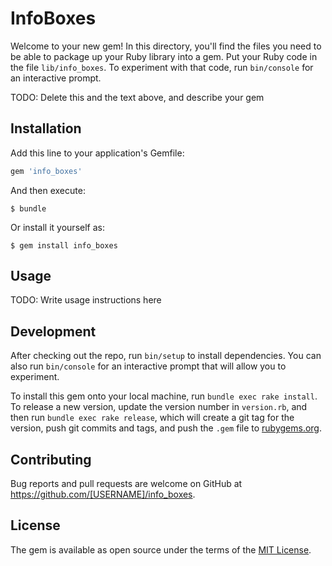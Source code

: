 # InfoBoxes

Welcome to your new gem! In this directory, you'll find the files you need to be able to package up your Ruby library into a gem. Put your Ruby code in the file `lib/info_boxes`. To experiment with that code, run `bin/console` for an interactive prompt.

TODO: Delete this and the text above, and describe your gem

## Installation

Add this line to your application's Gemfile:

```ruby
gem 'info_boxes'
```

And then execute:

    $ bundle

Or install it yourself as:

    $ gem install info_boxes

## Usage

TODO: Write usage instructions here

## Development

After checking out the repo, run `bin/setup` to install dependencies. You can also run `bin/console` for an interactive prompt that will allow you to experiment.

To install this gem onto your local machine, run `bundle exec rake install`. To release a new version, update the version number in `version.rb`, and then run `bundle exec rake release`, which will create a git tag for the version, push git commits and tags, and push the `.gem` file to [rubygems.org](https://rubygems.org).

## Contributing

Bug reports and pull requests are welcome on GitHub at https://github.com/[USERNAME]/info_boxes.


## License

The gem is available as open source under the terms of the [MIT License](http://opensource.org/licenses/MIT).


